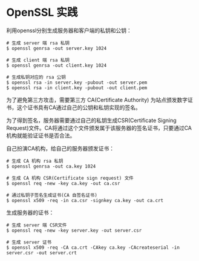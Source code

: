 # OpenSSL 实践

利用openssl分别生成服务器和客户端的私钥和公钥：

    # 生成 server 端 rsa 私钥
    $ openssl genrsa -out server.key 1024

    # 生成 client 端 rsa 私钥
    $ openssl genrsa -out client.key 1024

    # 生成私钥对应的 rsa 公钥
    $ openssl rsa -in server.key -pubout -out server.pem
    $ openssl rsa -in client.key -pubout -out client.pem

为了避免第三方攻击，需要第三方 CA(Certificate Authority) 为站点颁发数字证书，这个证书具有CA通过自己的公钥和私钥实现的签名。

为了得到签名，服务器需要通过自己的私钥生成CSR(Certificate Signing Request)文件。CA将通过这个文件颁发属于该服务器的签名证书，只要通过CA机构就能验证证书是否合法。


自己扮演CA机构，给自己的服务器颁发证书：

    # 生成 CA 机构 rsa 私钥
    $ openssl genrsa -out ca.key 1024

    # 生成 CA 机构 CSR(Certificate sign request) 文件
    $ openssl req -new -key ca.key -out ca.csr

    # 通过私钥子签名生成证书(CA 自签名证书)
    $ openssl x509 -req -in ca.csr -signkey ca.key -out ca.crt

生成服务器的证书：

    # 生成 server 端 CSR文件
    $ openssl req -new -key server.key -out server.csr

    # 生成 server 证书
    $ openssl x509 -req -CA ca.crt -CAkey ca.key -CAcreateserial -in server.csr -out server.crt

